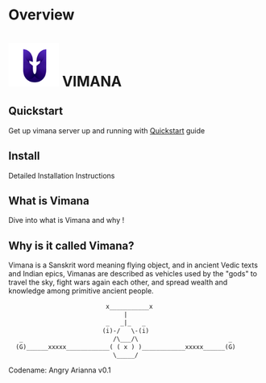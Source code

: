 # Overview

# <img src="https://github.com/MDSLab/vimana/blob/master/img/logo.png" alt="logo" width="100"/> VIMANA 


## Quickstart 

Get up vimana server up and running with [Quickstart](quickstart.md) guide

## Install 

Detailed Installation Instructions

## What is Vimana

Dive into what is Vimana and why !

## Why is it called Vimana?

Vimana is a Sanskrit word meaning flying object, and in ancient Vedic texts and Indian epics, Vimanas are described as vehicles used by the "gods" to travel the sky, fight wars again each other, and spread wealth and knowledge among primitive ancient people.

                               x___________x
                                    |
                               _   _|_   _
                              (i)-/   \-(i)
       _                         /\___/\                         _
      (G)______xxxxx____________( ( x ) )____________xxxxx______(G)
                                 \_____/

Codename: Angry Arianna v0.1